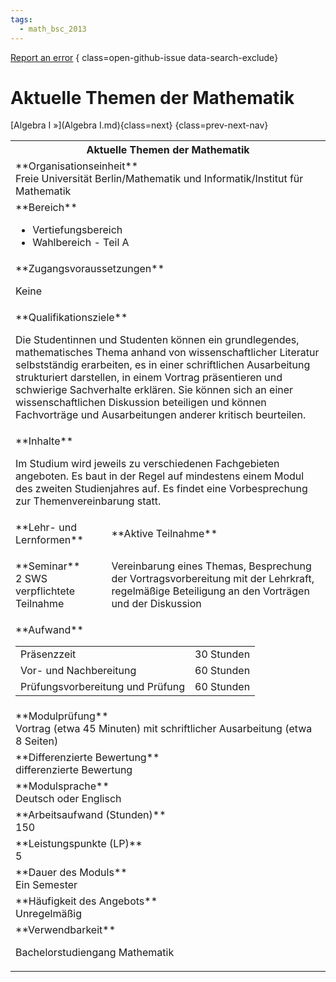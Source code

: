 ```yaml
---
tags:
  - math_bsc_2013
---
```

[Report an error](https://github.com/SGSSGene/FUB-SUP/issues/new?title=Error%20in%20%22Aktuelle%20Themen%20der%20Mathematik%22&body=There%20seems%20to%20be%20an%20error%20in%20module%20%22Aktuelle%20Themen%20der%20Mathematik%22%2E%0A%0A%3CDescribe%20here%20a%20slightly%20more%20detailed%20description%20of%20what%20is%20wrong%3E&labels=bug)
{ class=open-github-issue data-search-exclude}

# Aktuelle Themen der Mathematik


[Algebra I »](Algebra I.md){class=next}
{class=prev-next-nav}

<table markdown id="moduledesc">
<tr markdown class="moduledesc_head"><th colspan="2">Aktuelle Themen der Mathematik </th></tr>
<tr markdown><td colspan="2">**Organisationseinheit**   <br>Freie Universität Berlin/Mathematik und Informatik/Institut für Mathematik</td></tr>

<tr markdown><td colspan="2">**Bereich**<br>


- Vertiefungsbereich
- Wahlbereich - Teil A

</td></tr>

<tr markdown><td colspan="2">**Zugangsvoraussetzungen** <br>

Keine


</td></tr>
<tr markdown><td colspan="2">**Qualifikationsziele**    <br>

Die Studentinnen und Studenten können ein grundlegendes, mathematisches
Thema anhand von wissenschaftlicher Literatur selbstständig erarbeiten, es
in einer schriftlichen Ausarbeitung strukturiert darstellen, in einem
Vortrag präsentieren und schwierige Sachverhalte erklären. Sie können sich
an einer wissenschaftlichen Diskussion beteiligen und können Fachvorträge
und Ausarbeitungen anderer kritisch beurteilen.


</td></tr>
<tr markdown><td colspan="2">**Inhalte**                <br>

Im Studium wird jeweils zu verschiedenen Fachgebieten angeboten. Es baut in
der Regel auf mindestens einem Modul des zweiten Studienjahres auf. Es
findet eine Vorbesprechung zur Themenvereinbarung statt.


</td></tr>

<tr markdown><td>**Lehr- und Lernformen**</td><td>**Aktive Teilnahme**</td></tr>
<tr markdown><td> **Seminar** <br>2 SWS <br> verpflichtete Teilnahme</td><td>

Vereinbarung eines Themas, Besprechung der Vortragsvorbereitung mit der Lehrkraft, regelmäßige Beteiligung an den Vorträgen und der Diskussion
</td></tr>
<tr markdown><td colspan="2">**Aufwand**                <br>
<table class="aufwand_table">
<tr><td>Präsenzzeit</td><td>30 Stunden</td></tr>
<tr><td>Vor- und Nachbereitung</td><td>60 Stunden</td></tr>
<tr><td>Prüfungsvorbereitung und Prüfung</td><td>60 Stunden</td></tr>
</table>

</td></tr>
<tr markdown><td colspan="2">**Modulprüfung**             <br>Vortrag (etwa 45 Minuten) mit schriftlicher Ausarbeitung (etwa 8 Seiten)


</td></tr>
<tr markdown><td colspan="2">**Differenzierte Bewertung** <br>differenzierte Bewertung

</td></tr>
<tr markdown><td colspan="2">**Modulsprache**             <br>Deutsch oder Englisch</td></tr>
<tr markdown><td colspan="2">**Arbeitsaufwand (Stunden)** <br>150</td></tr>
<tr markdown><td colspan="2">**Leistungspunkte (LP)**     <br>5</td></tr>
<tr markdown><td colspan="2">**Dauer des Moduls**         <br>Ein Semester</td></tr>
<tr markdown><td colspan="2">**Häufigkeit des Angebots**  <br>Unregelmäßig</td></tr>
<tr markdown><td colspan="2">**Verwendbarkeit**           <br>

Bachelorstudiengang Mathematik


</td></tr>

</table>

